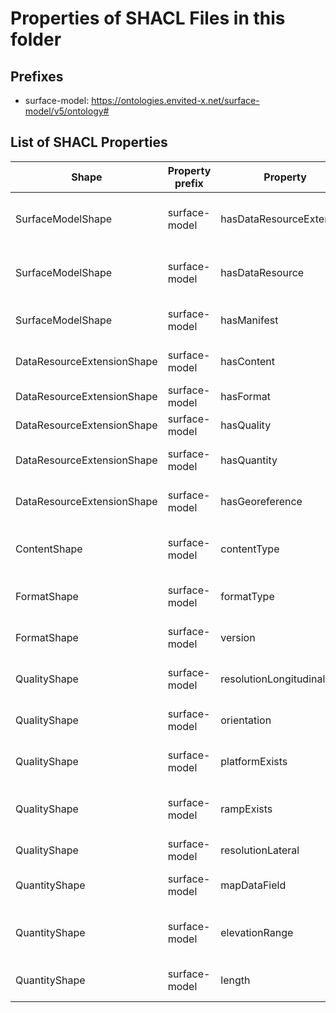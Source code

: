 # Properties of SHACL Files in this folder

## Prefixes

- surface-model: <https://ontologies.envited-x.net/surface-model/v5/ontology#>

## List of SHACL Properties

| Shape | Property prefix | Property | MinCount | MaxCount | Description | Datatype/NodeKind | Filename |
| --- | --- | --- | --- | --- | --- | --- | --- |
| SurfaceModelShape | surface-model | hasDataResourceExtension | 1 | 1 | DataResourceExtension containing additional metadata about the surface model. |  | surface-model_shacl.ttl |
| SurfaceModelShape | surface-model | hasDataResource | 1 | 1 | Links to an envited-x:DataResource that describes the raw data asset. |  | surface-model_shacl.ttl |
| SurfaceModelShape | surface-model | hasManifest | 1 | 1 | Manifest file describing the surface model metadata. |  | surface-model_shacl.ttl |
| DataResourceExtensionShape | surface-model | hasContent | 1 | 1 | Attributes describing the content type of the surface model. |  | surface-model_shacl.ttl |
| DataResourceExtensionShape | surface-model | hasFormat | 1 | 1 | File format details of the surface model. |  | surface-model_shacl.ttl |
| DataResourceExtensionShape | surface-model | hasQuality | 1 | 1 | Quality metrics of the surface model. |  | surface-model_shacl.ttl |
| DataResourceExtensionShape | surface-model | hasQuantity | 1 | 1 | Quantitative metrics describing the surface model. |  | surface-model_shacl.ttl |
| DataResourceExtensionShape | surface-model | hasGeoreference | 1 | 1 | Georeferencing information for the surface model. |  | surface-model_shacl.ttl |
| ContentShape | surface-model | contentType |  | 1 | Specifies the content type (e.g., height, friction) used in the surface-model asset. | <http://www.w3.org/2001/XMLSchema#string> | surface-model_shacl.ttl |
| FormatShape | surface-model | formatType |  | 1 | Defines the format type of the surface model asset. |  | surface-model_shacl.ttl |
| FormatShape | surface-model | version |  | 1 | Defines the version of the surface model's format. | <http://www.w3.org/2001/XMLSchema#string> | surface-model_shacl.ttl |
| QualityShape | surface-model | resolutionLongitudinal |  | 1 | Specifies the longitudinal resolution (s) in meters. | <http://www.w3.org/2001/XMLSchema#float> | surface-model_shacl.ttl |
| QualityShape | surface-model | orientation |  | 1 | Specifies the alignment at the starting position in radians. | <http://www.w3.org/2001/XMLSchema#float> | surface-model_shacl.ttl |
| QualityShape | surface-model | platformExists |  | 1 | Indicates whether a horizontal start platform exists. | <http://www.w3.org/2001/XMLSchema#boolean> | surface-model_shacl.ttl |
| QualityShape | surface-model | rampExists |  | 1 | Indicates whether there is a smooth ramp from the platform to the road. | <http://www.w3.org/2001/XMLSchema#boolean> | surface-model_shacl.ttl |
| QualityShape | surface-model | resolutionLateral |  | 1 | Specifies the lateral resolution (t) in meters. | <http://www.w3.org/2001/XMLSchema#float> | surface-model_shacl.ttl |
| QuantityShape | surface-model | mapDataField |  | 1 | Indicates whether the projection system is included in the dataset. | <http://www.w3.org/2001/XMLSchema#boolean> | surface-model_shacl.ttl |
| QuantityShape | surface-model | elevationRange |  | 1 | Indicates the difference between the maximum and minimum elevation values in meters. | <http://www.w3.org/2001/XMLSchema#float> | surface-model_shacl.ttl |
| QuantityShape | surface-model | length |  | 1 | Defines the total length of all elements in kilometers. | <http://www.w3.org/2001/XMLSchema#float> | surface-model_shacl.ttl |
